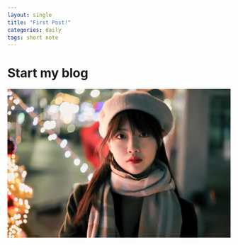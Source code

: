 ```yaml
---
layout: single
title: "First Post!"
categories: daily
tags: short note
---
```


# Start my blog
![2021 winter](/images/IMG_2687.JPG)
